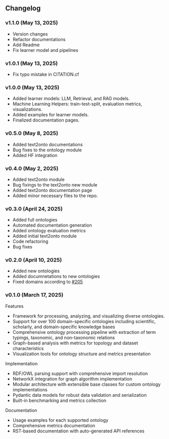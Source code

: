 ## Changelog


### v1.1.0 (May 13, 2025)
- Version changes
- Refactor documentations
- Add Readme
- Fix learner model and pipelines

### v1.0.1 (May 13, 2025)
- Fix typo mistake in CITATION.cf

### v1.0.0 (May 13, 2025)
- Added learner models: LLM, Retrieval, and RAG models.
- Machine Learning Helpers: train-test-split, evaluation metrics, visualizations.
- Added examples for learner models.
- Finalized documentation pages.


### v0.5.0 (May 8, 2025)
- Added text2onto documentations
- Bug fixes to the ontology module
- Added HF integration

### v0.4.0 (May 2, 2025)
- Added text2onto module
- Bug fixings to the text2onto new module
- Added text2onto documentation page
- Added minor necessary files to the repo.

### v0.3.0 (April 24, 2025)
- Added full ontologies
- Automated documentation generation
- Added ontology evaluation metrics
- Added initial text2onto module
- Code refactoring
- Bug fixes

### v0.2.0 (April 10, 2025)
- Added new ontologies
- Added documnetations to new ontologies
- Fixed domains according to [#205](https://github.com/sciknoworg/OntoLearner/issues/205)

### v0.1.0 (March 17, 2025)
Features
- Framework for processing, analyzing, and visualizing diverse ontologies.
- Support for over 100 domain-specific ontologies including scientific, scholarly, and domain-specific knowledge bases
- Comprehensive ontology processing pipeline with extraction of term typings, taxonomic, and non-taxonomic relations
- Graph-based analysis with metrics for topology and dataset characteristics
- Visualization tools for ontology structure and metrics presentation

Implementation
- RDF/OWL parsing support with comprehensive import resolution
- NetworkX integration for graph algorithm implementation
- Modular architecture with extensible base classes for custom ontology implementations
- Pydantic data models for robust data validation and serialization
- Built-in benchmarking and metrics collection

Documentation
- Usage examples for each supported ontology
- Comprehensive metrics documentation
- RST-based documentation with auto-generated API references
